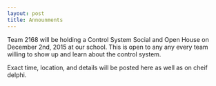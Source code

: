 ```yaml
---
layout: post
title: Announments
---
```



Team 2168 will be holding a Control System Social and Open House on December 2nd, 2015 at our school. This is open to any any every team willing to show up and learn about the control system.

Exact time, location, and details will be posted here as well as on cheif delphi. 
